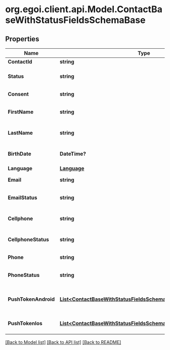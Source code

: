 # org.egoi.client.api.Model.ContactBaseWithStatusFieldsSchemaBase
## Properties

Name | Type | Description | Notes
------------ | ------------- | ------------- | -------------
**ContactId** | **string** |  | [optional] 
**Status** | **string** | Status of the contact | [optional] [default to StatusEnum.Active]
**Consent** | **string** | Contact consent | [optional] 
**FirstName** | **string** | First name of the contact | [optional] 
**LastName** | **string** | Last name of the contact | [optional] 
**BirthDate** | **DateTime?** | Birth date of the contact | [optional] 
**Language** | [**Language**](Language.md) |  | [optional] 
**Email** | **string** | Email of the contact | [optional] 
**EmailStatus** | **string** | Email channel status | [optional] 
**Cellphone** | **string** | Cellphone of the contact | [optional] 
**CellphoneStatus** | **string** | Cellphone channel status | [optional] 
**Phone** | **string** | Phone of the contact | [optional] 
**PhoneStatus** | **string** | Phone channel status | [optional] 
**PushTokenAndroid** | [**List&lt;ContactBaseWithStatusFieldsSchemaBasePushTokenAndroid&gt;**](ContactBaseWithStatusFieldsSchemaBasePushTokenAndroid.md) | Android push token of the contact | [optional] 
**PushTokenIos** | [**List&lt;ContactBaseWithStatusFieldsSchemaBasePushTokenIos&gt;**](ContactBaseWithStatusFieldsSchemaBasePushTokenIos.md) | IOS push token of the contact | [optional] 

[[Back to Model list]](../README.md#documentation-for-models) [[Back to API list]](../README.md#documentation-for-api-endpoints) [[Back to README]](../README.md)

